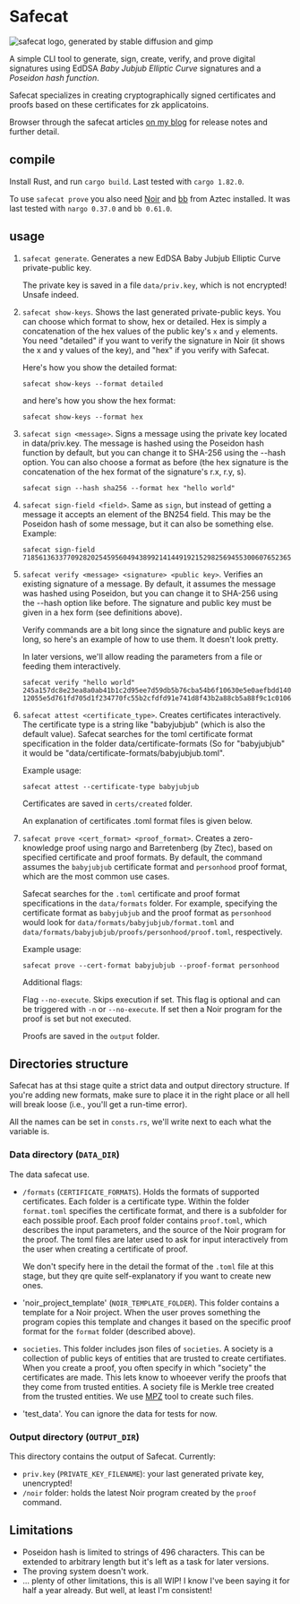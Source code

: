 # Safecat
![safecat logo, generated by stable diffusion and gimp](https://neiman.co.il/images/safecat.png)

A simple CLI tool to generate, sign, create, verify, and prove digital signatures using EdDSA *Baby Jubjub Elliptic Curve* signatures and a *Poseidon hash function*.

Safecat specializes in creating cryptographically signed certificates and proofs based on these certificates for zk applicatoins.

Browser through the safecat articles [on my blog](http://neimanslab.org/) for release notes and further detail.

## compile
Install Rust, and run `cargo build`. Last tested with `cargo 1.82.0`.

To use `safecat prove` you also need [Noir](https://noir-lang.org/docs/dev/getting_started/noir_installation) and [bb](https://github.com/AztecProtocol/aztec-packages/tree/master/barretenberg/bbup) from Aztec installed. It was last tested with `nargo 0.37.0` and `bb 0.61.0`.

## usage
1. `safecat generate`. Generates a new EdDSA Baby Jubjub Elliptic Curve private-public key.

    The private key is saved in a file `data/priv.key`, which is not encrypted! Unsafe indeed.

2. `safecat show-keys`. Shows the last generated private-public keys. You can choose which format to show, hex or detailed. Hex is simply a concatenation of the hex values of the public key's `x` and `y` elements. You need "detailed" if you want to verify the signature in Noir (it shows the x and y values of the key), and "hex" if you verify with Safecat.

    Here's how you show the detailed format:
    ```
    safecat show-keys --format detailed
    ```
    and here's how you show the hex format:
    ```
    safecat show-keys --format hex
    ```

3. `safecat sign <message>`. Signs a message using the private key located in data/priv.key. The message is hashed using the Poseidon hash function by default, but you can change it to SHA-256 using the --hash option. You can also choose a format as before (the hex signature is the concatenation of the hex format of the signature's r.x, r.y, s).
    ```
    safecat sign --hash sha256 --format hex "hello world"
    ```

4. `safecat sign-field <field>`. Same as `sign`, but instead of getting a message it accepts an element of the BN254 field. This may be the Poseidon hash of some message, but it can also be something else. Example:
    ```
    safecat sign-field 7185613633770928202545956049438992141449192152982569455300607652365873326347
    ```

5. `safecat verify <message> <signature> <public key>`. Verifies an existing signature of a message. By default, it assumes the message was hashed using Poseidon, but you can change it to SHA-256 using the --hash option like before. The signature and public key must be given in a hex form (see definitions above). 

    Verify commands are a bit long since the signature and public keys are long, so here's an example of how to use them. It doesn't look pretty.

    In later versions, we'll allow reading the parameters from a file or feeding them interactively.

    ```
    safecat verify "hello world" 245a157dc8e23ea8a0ab41b1c2d95ee7d59db5b76cba54b6f10630e5e0aefbdd140996400320386a9a2ec4b06ea7d1c885cd311751445ea171af1ab64dba5ace0420d34429497da49443ae35deb8e3daa745dc0e776df3703640078a67982cad 12055e5d761fd705d1f234770fc55b2cfdfd91e741d8f43b2a88cb5a88f9c1c01061ca2f21151da2903e7ccdf11dbda65c20851dd1df4ac522431041ea1738f9
    ```

5. `safecat attest <certificate_type>`. Creates certificates interactively. The certificate type is a string like "babyjubjub" (which is also the default value). Safecat searches for the toml certificate format specification in the folder data/certificate-formats (So for "babyjubjub" it would be "data/certificate-formats/babyjubjub.toml".

    Example usage:

    ```
    safecat attest --certificate-type babyjubjub
    ```

    Certificates are saved in `certs/created` folder.

    An explanation of certificates .toml format files is given below.

6. `safecat prove <cert_format> <proof_format>`. Creates a zero-knowledge proof using nargo and Barretenberg (by Ztec), based on specified certificate and proof formats. By default, the command assumes the `babyjubjub` certificate format and `personhood` proof format, which are the most common use cases.

    Safecat searches for the `.toml` certificate and proof format specifications in the `data/formats` folder. For example, specifying the certificate format as `babyjubjub` and the proof format as `personhood` would look for `data/formats/babyjubjub/format.toml` and `data/formats/babyjubjub/proofs/personhood/proof.toml`, respectively.

    Example usage:

    ```
    safecat prove --cert-format babyjubjub --proof-format personhood
    ```

    Additional flags:

    Flag `--no-execute`. Skips execution if set. This flag is optional and can be triggered with `-n` or `--no-execute`. If set then a Noir program for the proof is set but not executed.

    Proofs are saved in the `output` folder.


## Directories structure
Safecat has at thsi stage quite a strict data and output directory structure. If you're adding new formats, make sure to place it in the right place or all hell will break loose (i.e., you'll get a run-time error).

All the names can be set in `consts.rs`, we'll write next to each what the variable is.

### Data directory (`DATA_DIR`)
The data safecat use.
- `/formats` (`CERTIFICATE_FORMATS`). Holds the formats of supported certificates. Each folder is a certificate type. Within the folder `format.toml` specifies the certificate format, and there is a subfolder for each possible proof. Each proof folder contains `proof.toml`, which describes the input parameters, and the source of the Noir program for the proof. The toml files are later used to ask for input interactively from the user when creating a certificate of proof.

    We don't specify here in the detail the format of the `.toml` file at this stage, but they qre quite self-explanatory if you want to create new ones.

- 'noir_project_template' (`NOIR_TEMPLATE_FOLDER`). This folder contains a template for a Noir project. When the user proves something the program copies this template and changes it based on the specific proof format for the `format` folder (described above).

- `societies`. This folder includes json files of `societies`. A society is a collection of public keys of entities that are trusted to create certifiates. When you create a proof, you often specify in which "society" the certificates are made. This lets know to whoeever verify the proofs that they come from trusted entities. A society file is Merkle tree created from the trusted entities. We use [MPZ](https://github.com/eyalron33/mpz/) tool to create such files.

- 'test_data'. You can ignore the data for tests for now.

### Output directory (`OUTPUT_DIR`)
This directory contains the output of Safecat. Currently: 
- `priv.key` (`PRIVATE_KEY_FILENAME`): your last generated private key, unencrypted!
- `/noir` folder: holds the latest Noir program created by the `proof` command.

## Limitations
- Poseidon hash is limited to strings of 496 characters. This can be extended to arbitrary length but it's left as a task for later versions.
- The proving system doesn't work.
- ... plenty of other limitations, this is all WIP! I know I've been saying it for half a year already. But well, at least I'm consistent!
